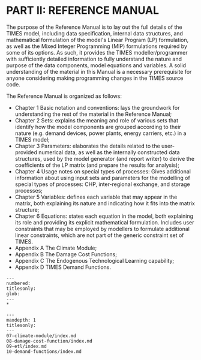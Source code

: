 # PART II: REFERENCE MANUAL

The purpose of the Reference Manual is to lay out the full details of the TIMES model, including data specification, internal data structures, and mathematical formulation of the model's Linear Program (LP) formulation, as well as the Mixed Integer Programming (MIP) formulations required by some of its options. As such, it provides the TIMES modeller/programmer with sufficiently detailed information to fully understand the nature and purpose of the data components, model equations and variables. A solid understanding of the material in this Manual is a necessary prerequisite for anyone considering making programming changes in the TIMES source code.

The Reference Manual is organized as follows:

- Chapter 1 Basic notation and conventions: lays the groundwork for understanding the rest of the material in the Reference Manual;
- Chapter 2 Sets: explains the meaning and role of various sets that identify how the model components are grouped according to their nature (e.g. demand devices, power plants, energy carriers, etc.) in a TIMES model;
- Chapter 3 Parameters: elaborates the details related to the user-provided numerical data, as well as the internally constructed data structures, used by the model generator (and report writer) to derive the coefficients of the LP matrix (and prepare the results for analysis);
- Chapter 4 Usage notes on special types of processes: Gives additional information about using input sets and parameters for the modelling of special types of processes: CHP, inter-regional exchange, and storage processes;
- Chapter 5 Variables: defines each variable that may appear in the matrix, both explaining its nature and indicating how it fits into the matrix structure;
- Chapter 6 Equations: states each equation in the model, both explaining its role and providing its explicit mathematical formulation. Includes user constraints that may be employed by modellers to formulate additional linear constraints, which are not part of the generic constraint set of TIMES.
- Appendix A The Climate Module;
- Appendix B The Damage Cost Functions;
- Appendix C The Endogenous Technological Learning capability;
- Appendix D TIMES Demand Functions.

```{toctree}
---
numbered:
titlesonly:
glob:
---
*
```

```{toctree}
---
maxdepth: 1
titlesonly:
---
07-climate-module/index.md
08-damage-cost-function/index.md
09-etl/index.md
10-demand-functions/index.md
```
